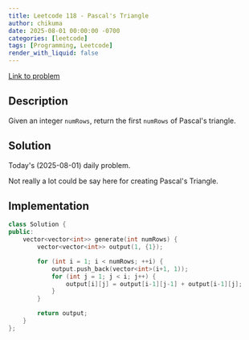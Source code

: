 ```yaml
---
title: Leetcode 118 - Pascal's Triangle 
author: chikuma
date: 2025-08-01 00:00:00 -0700
categories: [leetcode]
tags: [Programming, Leetcode]
render_with_liquid: false
---
```


[Link to problem](https://leetcode.com/problems/pascals-triangle/)

## Description

Given an integer `numRows`, return the first `numRows` of Pascal's triangle.

## Solution

Today's (2025-08-01) daily problem.

Not really a lot could be say here for creating Pascal's Triangle.

## Implementation

```cpp
class Solution {
public:
    vector<vector<int>> generate(int numRows) {
        vector<vector<int>> output(1, {1});

        for (int i = 1; i < numRows; ++i) {
            output.push_back(vector<int>(i+1, 1));
            for (int j = 1; j < i; j++) {
                output[i][j] = output[i-1][j-1] + output[i-1][j];
            }
        }

        return output;
    }
};
````
